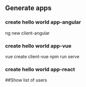 ## Generate apps
### create hello world app-angular
ng new client-angular

### create hello world app-vue

 vue create client-vue
 npm run serve

### create hello world app-react

##Show list of users 

